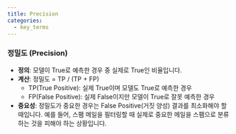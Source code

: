 ```yaml
---
title: Precision
categories:
  - key_terms
---
```


### 정밀도 (Precision)

- **정의**: 모델이 True로 예측한 경우 중 실제로 True인 비율입니다.
- **계산**: 정밀도 = TP / (TP + FP)
    - TP(True Positive): 실제 True이며 모델도 True로 예측한 경우
    - FP(False Positive): 실제 False이지만 모델이 True로 잘못 예측한 경우
- **중요성**: 정밀도가 중요한 경우는 False Positive(거짓 양성) 결과를 최소화해야 할 때입니다. 예를 들어, 스팸 메일을 필터링할 때 실제로 중요한 메일을 스팸으로 분류하는 것을 피해야 하는 상황입니다.